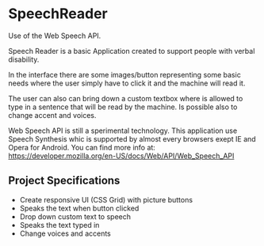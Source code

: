 # SpeechReader

Use of the Web Speech API.

Speech Reader is a basic Application created to support people with verbal disability.

In the interface there are some images/button representing some basic needs where the user simply have to click it and the machine will read it.

The user can also can bring down a custom textbox where is allowed to type in a sentence that will be read by the machine.
Is possible also to change accent and voices.

Web Speech API is still a sperimental technology. This application use Speech Synthesis whic is supported by almost every browsers exept IE and Opera for Android.
You can find more info at: https://developer.mozilla.org/en-US/docs/Web/API/Web_Speech_API

## Project Specifications

- Create responsive UI (CSS Grid) with picture buttons
- Speaks the text when button clicked
- Drop down custom text to speech
- Speaks the text typed in
- Change voices and accents
